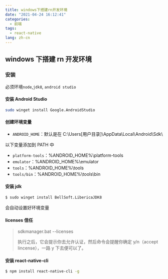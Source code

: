 ```yaml
---
title: windows下搭建rn开发环境
date: "2021-04-24 16:12:41"
categories:
  - 前端
tags:
  - react-native
lang: zh-cn
---
```


## windows 下搭建 rn 开发环境

### 安装

必须环境`node`,`jdk8`, `android studio`

#### 安装 Android Studio

```bash
sudo winget install Google.AndroidStudio
```

<!-- more -->

#### 创建环境变量

- `ANDROID_HOME`：默认是在 C:\Users\[用户目录]\AppData\Local\Android\Sdk\

以下变量添加到 PATH 中

- `platform-tools`：%ANDROID_HOME%\platform-tools
- `emulator`：%ANDROID_HOME%\emulator
- `tools`：%ANDROID_HOME%\tools
- `tools/bin`：%ANDROID_HOME%\tools\bin

#### 安装 jdk

```bash
$ sudo winget install BellSoft.LibericaJDK8
```

会自动设置好环境变量

#### licenses 信任

> sdkmanager.bat --licenses
>
> 执行之后，它会提示你去允许认证，然后命令会提醒你确定 y/n（accept lincense），一路 y 下去便可以了。

#### 安装 react-native-cli

```bash
$ npm install react-native-cli -g
```
